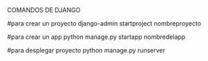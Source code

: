 COMANDOS DE DJANGO

#para crear un proyecto
django-admin startproject nombreproyecto

#para crear un app
python manage.py startapp nombredelapp

#para desplegar proyecto
python manage.py runserver